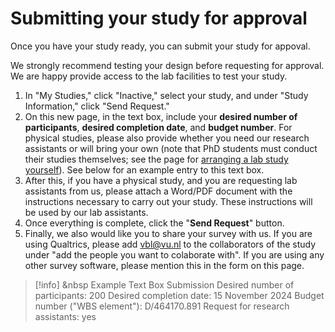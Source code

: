 
# Submitting your study for approval

Once you have your study ready, you can submit your study for appoval. 

We strongly recommend testing your design before requesting for approval. We are happy provide access to the lab facilities to test your study.

1. In "My Studies," click "Inactive," select your study, and under "Study Information," click "Send Request."
2. On this new page, in the text box, include your **desired number of participants**, **desired completion date**, and **budget number**. For physical studies, please also provide whether you need our research assistants or will bring your own (note that PhD students must conduct their studies themselves; see the page for [arranging a lab study yourself](arranging-lab-study-yourself)). See below for an example entry to this text box. 
3. After this, if you have a physical study, and you are requesting lab assistants from us, please attach a Word/PDF document with the instructions necessary to carry out your study. These instructions will be used by our lab assistants.
4. Once everything is complete, click the "**Send Request**" button.
5. Finally, we also would like you to share your survey with us. If you are using Qualtrics, please add [vbl@vu.nl](mailto:vbl@vu.nl) to the collaborators of the study under "add the people you want to colaborate with". If you are using any other survey software, please mention this in the form on this page.

>[!info] <i class="fa-solid fa-info"></i> &nbsp Example Text Box Submission
>Desired number of participants: 200
>Desired completion date: 15 November 2024
>Budget number ("WBS element"): D/464170.891
>Request for research assistants: yes
